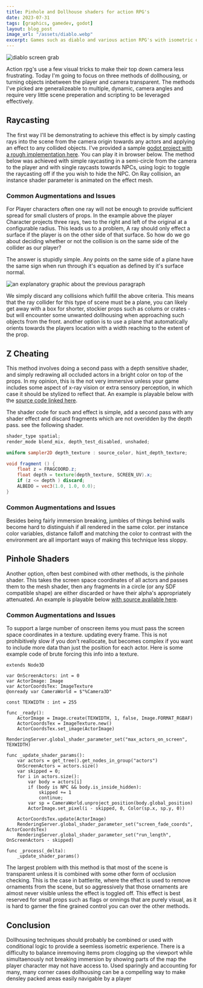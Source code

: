 ```yaml
---
title: Pinhole and Dollhouse shaders for action RPG's
date: 2023-07-31
tags: [graphics, gamedev, godot]
layout: blog_post
image_url: "/assets/diablo.webp"
excerpt: Games such as diablo and various action RPG's with isometric or top-down cameras often fade out objects that are occluding any actors on screen. this effect can be achieved through a number of means, ray casting, depth testing, etc. In this article I go through several simple demos showing how to implement these features in a game using the godot engine.
---
```


<script lang="ts" setup>
    import GameContainer from '../.vitepress/theme/components/GameContainer.vue';
</script>

![diablo screen grab](/assets/diablo.webp)


Action rpg's use a few visual tricks to make their top down camera less frustrating. Today I'm going to focus on three methods of dollhousing, or turning objects inbetween the player and camera transparent. The methods I've picked are generalizeable to multiple, dynamic, camera angles and require very little scene preperation and scripting to be leveraged effectively.

## Raycasting

The first way I'll be demonstrating to achieve this effect is by simply casting rays into the scene from the camera origin towards any actors and applying an effect to any collided objects. I've provided a sample [godot project with a rough implementation here](https://github.com/mobile-bungalow/TransparencyDemo1). You can play it in browser below. The method below was achieved with simple raycasting in a semi-circle from the camera to the player and with single raycasts towards NPCs, using logic to toggle the raycasting off if the you wish to hide the NPC. On Ray collision, an instance shader parameter is animated on the effect mesh.

<GameContainer :mobile_compat=false src="/game_packages/Demo_1_blog_1/index.html"/> 

### Common Augmentations and Issues

For Player characters often one ray will not be enough to provide sufficient spread for small clusters of props. In the example above the player Character projects three rays, two to the right and left of the original at a configurable radius. This leads us to a problem, A ray should only effect a surface if the player is on the other side of that surface. So how do we go about deciding whether or not the collision is on the same side of the collider as our player?

The answer is stupidly simple. Any points on the same side of a plane have the same sign when run through it's equation as defined by it's surface normal. 

![an explanatory graphic about the previous paragraph](/assets/asat.png)

We simply discard any collisions which fulfill the above criteria. This means that the ray collider for this type of scene must be a plane, you can likely get away with a box for shorter, stockier props such as colums or crates - but will encounter some unwanted dollhousing when approaching such objects from the front. another option is to use a plane that automatically orients towards the players location with a width reaching to the extent of the prop. 

## Z Cheating

This method involves doing a second pass with a depth sensitive shader, and simply redrawing all occluded actors in a bright color on top of the props. In my opinion, this is the not very immersive unless your game includes some aspect of x-ray vision or extra sensory perception, in which case it should be stylized to reflect that. An example is playable below with the [source code linked here](https://github.com/mobile-bungalow/TransparencyDemo1/tree/x-ray).


<GameContainer :mobile_compat=false src="/game_packages/Demo_2_blog_1/index.html"/> 

The shader code for such and effect is simple, add a second pass with any shader effect and discard fragments which are not overidden by the depth pass. see the following shader.

```glsl
shader_type spatial;
render_mode blend_mix, depth_test_disabled, unshaded;

uniform sampler2D depth_texture : source_color, hint_depth_texture;

void fragment () {
	float z = FRAGCOORD.z;
	float depth = texture(depth_texture, SCREEN_UV).x;
	if (z <= depth ) discard;
	ALBEDO = vec3(1.0, 1.0, 0.0);
}
```

### Common Augmentations and Issues

Besides being fairly immersion breaking, jumbles of things behind walls become hard to distinguish if all rendered in the same color. per instance color variables, distance falloff and matching the color to contrast with the environment are all important ways of making this technique less sloppy.


## Pinhole Shaders

Another option, often best combined with other methods, is the pinhole shader. This takes the screen space coordinates of all actors and passes them to the mesh shader, then any fragments in a circle (or any SDF compatible shape) are either discarded or have their alpha's appropriately attenuated. An example is playable below [with source available here](https://github.com/mobile-bungalow/TransparencyDemo1/tree/pinhole). 

<GameContainer :mobile_compat=false src="/game_packages/Demo_3_blog_1/index.html"/> 

### Common Augmentations and Issues

To support a large number of onscreen items you must pass the screen space coordinates in a texture. updating every frame. This is not prohibitively slow if you don't reallocate, but becomes complex if you want to include more data than just the position for each actor. Here is some example code of brute forcing this info into a texture.

```gdscript
extends Node3D

var OnScreenActors: int = 0
var ActorImage: Image
var ActorCoordsTex: ImageTexture
@onready var CameraWorld = $"%Camera3D"

const TEXWIDTH : int = 255

func _ready():
	ActorImage = Image.create(TEXWIDTH, 1, false, Image.FORMAT_RGBAF)
	ActorCoordsTex = ImageTexture.new()
	ActorCoordsTex.set_image(ActorImage)
	RenderingServer.global_shader_parameter_set("max_actors_on_screen", TEXWIDTH)

func _update_shader_params():
	var actors = get_tree().get_nodes_in_group("actors")	
	OnScreenActors = actors.size()
	var skipped = 0;
	for i in actors.size():
		var body = actors[i]
		if (body is NPC && body.is_inside_hidden):
			skipped += 1
			continue;
		var sp = CameraWorld.unproject_position(body.global_position)
		ActorImage.set_pixel(i - skipped, 0, Color(sp.x, sp.y, 0))
	
	ActorCoordsTex.update(ActorImage)
	RenderingServer.global_shader_parameter_set("screen_fade_coords", ActorCoordsTex)
	RenderingServer.global_shader_parameter_set("run_length", OnScreenActors - skipped)

func _process(_delta):
	_update_shader_params()

```


 The largest problem with this method is that most of the scene is transparent unless it is combined with some other form of occlusion checking. This is the case in battlerite, where the effect is used to remove ornaments from the scene, but so aggressively that those ornaments are almost never visible unless the effect is toggled off. This effect is best reserved for small props such as flags or onnings that are purely visual, as it is hard to garner the fine grained control you can over the other methods.

## Conclusion

Dollhousing techniques should probably be combined or used with conditional logic to provide a seemless isometric experience. There is a difficulty to balance inremoving items prom clogging up the viewport while simultaenously not breaking immersion by showing parts of the map the player character may not have access to. Used sparingly and accounting for many, many corner cases dollhousing can be a compelling way to make densley packed areas easily navigable by a player



